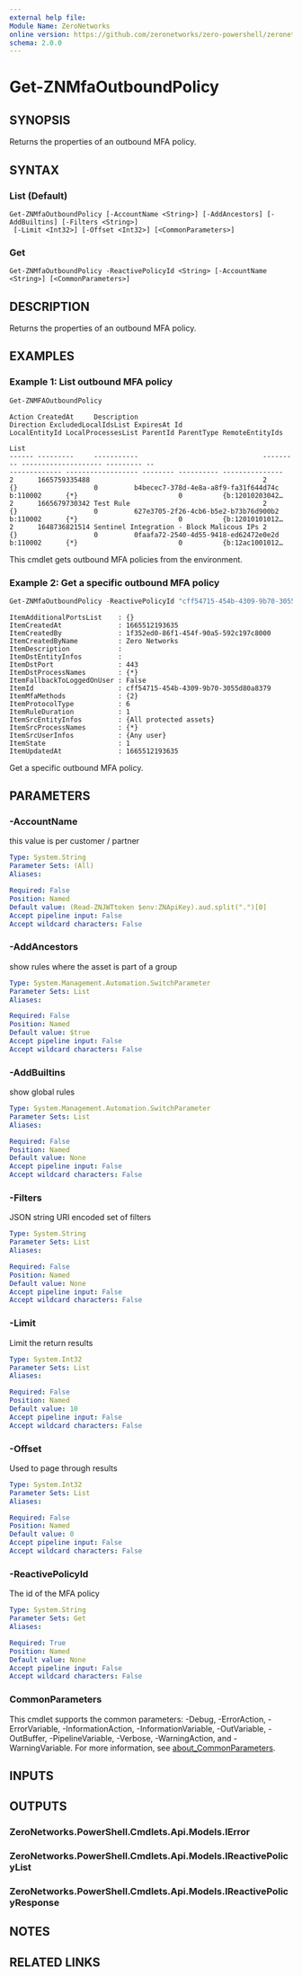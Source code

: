 ```yaml
---
external help file:
Module Name: ZeroNetworks
online version: https://github.com/zeronetworks/zero-powershell/zeronetworks/get-znmfaoutboundpolicy
schema: 2.0.0
---
```


# Get-ZNMfaOutboundPolicy

## SYNOPSIS
Returns the properties of an outbound MFA policy.

## SYNTAX

### List (Default)
```
Get-ZNMfaOutboundPolicy [-AccountName <String>] [-AddAncestors] [-AddBuiltins] [-Filters <String>]
 [-Limit <Int32>] [-Offset <Int32>] [<CommonParameters>]
```

### Get
```
Get-ZNMfaOutboundPolicy -ReactivePolicyId <String> [-AccountName <String>] [<CommonParameters>]
```

## DESCRIPTION
Returns the properties of an outbound MFA policy.

## EXAMPLES

### Example 1: List outbound MFA policy
```powershell
Get-ZNMFAOutboundPolicy
```

```output
Action CreatedAt     Description                               Direction ExcludedLocalIdsList ExpiresAt Id                                   LocalEntityId LocalProcessesList ParentId ParentType RemoteEntityIds
                                                                                                                                                                                                  List
------ ---------     -----------                               --------- -------------------- --------- --                                   ------------- ------------------ -------- ---------- ---------------
2      1665759335488                                           2         {}                   0         b4becec7-378d-4e8a-a8f9-fa31f644d74c b:110002      {*}                         0          {b:12010203042…
2      1665679730342 Test Rule                                 2         {}                   0         627e3705-2f26-4cb6-b5e2-b73b76d900b2 b:110002      {*}                         0          {b:12010101012…
2      1648736821514 Sentinel Integration - Block Malicous IPs 2         {}                   0         0faafa72-2540-4d55-9418-ed62472e0e2d b:110002      {*}                         0          {b:12ac1001012…
```

This cmdlet gets outbound MFA policies from the environment.

### Example 2: Get a specific outbound MFA policy
```powershell
Get-ZNMfaOutboundPolicy -ReactivePolicyId "cff54715-454b-4309-9b70-3055d80a8379"
```

```output
ItemAdditionalPortsList    : {}
ItemCreatedAt              : 1665512193635
ItemCreatedBy              : 1f352ed0-86f1-454f-90a5-592c197c8000
ItemCreatedByName          : Zero Networks
ItemDescription            : 
ItemDstEntityInfos         : 
ItemDstPort                : 443
ItemDstProcessNames        : {*}
ItemFallbackToLoggedOnUser : False
ItemId                     : cff54715-454b-4309-9b70-3055d80a8379
ItemMfaMethods             : {2}
ItemProtocolType           : 6
ItemRuleDuration           : 1
ItemSrcEntityInfos         : {All protected assets}
ItemSrcProcessNames        : {*}
ItemSrcUserInfos           : {Any user}
ItemState                  : 1
ItemUpdatedAt              : 1665512193635
```

Get a specific outbound MFA policy.

## PARAMETERS

### -AccountName
this value is per customer / partner

```yaml
Type: System.String
Parameter Sets: (All)
Aliases:

Required: False
Position: Named
Default value: (Read-ZNJWTtoken $env:ZNApiKey).aud.split(".")[0]
Accept pipeline input: False
Accept wildcard characters: False
```

### -AddAncestors
show rules where the asset is part of a group

```yaml
Type: System.Management.Automation.SwitchParameter
Parameter Sets: List
Aliases:

Required: False
Position: Named
Default value: $true
Accept pipeline input: False
Accept wildcard characters: False
```

### -AddBuiltins
show global rules

```yaml
Type: System.Management.Automation.SwitchParameter
Parameter Sets: List
Aliases:

Required: False
Position: Named
Default value: None
Accept pipeline input: False
Accept wildcard characters: False
```

### -Filters
JSON string URI encoded set of filters

```yaml
Type: System.String
Parameter Sets: List
Aliases:

Required: False
Position: Named
Default value: None
Accept pipeline input: False
Accept wildcard characters: False
```

### -Limit
Limit the return results

```yaml
Type: System.Int32
Parameter Sets: List
Aliases:

Required: False
Position: Named
Default value: 10
Accept pipeline input: False
Accept wildcard characters: False
```

### -Offset
Used to page through results

```yaml
Type: System.Int32
Parameter Sets: List
Aliases:

Required: False
Position: Named
Default value: 0
Accept pipeline input: False
Accept wildcard characters: False
```

### -ReactivePolicyId
The id of the MFA policy

```yaml
Type: System.String
Parameter Sets: Get
Aliases:

Required: True
Position: Named
Default value: None
Accept pipeline input: False
Accept wildcard characters: False
```

### CommonParameters
This cmdlet supports the common parameters: -Debug, -ErrorAction, -ErrorVariable, -InformationAction, -InformationVariable, -OutVariable, -OutBuffer, -PipelineVariable, -Verbose, -WarningAction, and -WarningVariable. For more information, see [about_CommonParameters](http://go.microsoft.com/fwlink/?LinkID=113216).

## INPUTS

## OUTPUTS

### ZeroNetworks.PowerShell.Cmdlets.Api.Models.IError

### ZeroNetworks.PowerShell.Cmdlets.Api.Models.IReactivePolicyList

### ZeroNetworks.PowerShell.Cmdlets.Api.Models.IReactivePolicyResponse

## NOTES

## RELATED LINKS

